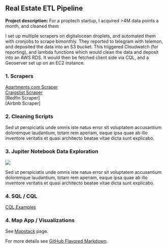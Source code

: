 ## Real Estate ETL Pipeline

**Project description:** 
For a proptech startup, I acquired >4M data points a month, and cleaned them

I set up multiple scrapers on digitalocean droplets, and automated them with cronjobs to scrape bimonthly. They reported to telegram with telemon, and deposited the data into an S3 bucket. This triggered Cloudwatch (for reporting), and lambda functions which would clean the data and deposit into an AWS RDS. It would then be fetched client side via CQL, and a Geoserver set up on an EC2 instance.

### 1. Scrapers

[Apartments.com Scraper](https://github.com/andrewshrout/apartment-scraper)
<br>
[Craigslist Scraper](https://github.com/andrewshrout/craig-scraper)
<br>
[Redfin Scraper]
<br>
[Airbnb Scraper]

### 2. Cleaning Scripts

Sed ut perspiciatis unde omnis iste natus error sit voluptatem accusantium doloremque laudantium, totam rem aperiam, eaque ipsa quae ab illo inventore veritatis et quasi architecto beatae vitae dicta sunt explicabo. 

### 3. Jupiter Notebook Data Exploration

<img src="images/dummy_thumbnail.jpg?raw=true"/>

Sed ut perspiciatis unde omnis iste natus error sit voluptatem accusantium doloremque laudantium, totam rem aperiam, eaque ipsa quae ab illo inventore veritatis et quasi architecto beatae vitae dicta sunt explicabo. 

### 4. SQL / CQL

[CQL Examples](https://github.com/andrewshrout/SQL-Portoflio-Examples)

### 4. Map App / Visualizations

See [Mapstack](url) page.

For more details see [GitHub Flavored Markdown](https://guides.github.com/features/mastering-markdown/).
